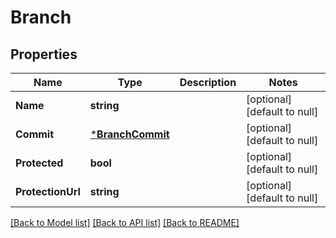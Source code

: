 # Branch

## Properties
Name | Type | Description | Notes
------------ | ------------- | ------------- | -------------
**Name** | **string** |  | [optional] [default to null]
**Commit** | [***BranchCommit**](BranchCommit.md) |  | [optional] [default to null]
**Protected** | **bool** |  | [optional] [default to null]
**ProtectionUrl** | **string** |  | [optional] [default to null]

[[Back to Model list]](../README.md#documentation-for-models) [[Back to API list]](../README.md#documentation-for-api-endpoints) [[Back to README]](../README.md)


